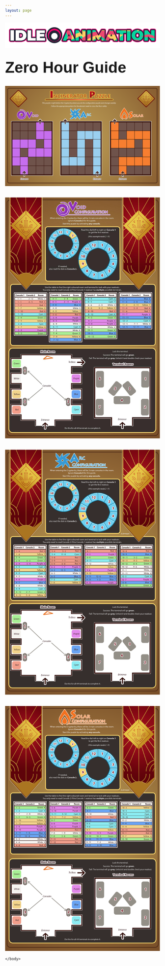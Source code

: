 ```yaml
---
layout: page
---
```


<a href="https://idleanimation.com/"><img src="/img/banner_main.png" alt="Idle Animation"></a>

<html>
    <head>
        <title>Zero Hour Guide</title>

<style>
            .my_head
            {
                font-family:    Montserrat, sans-serif;
                font-size:      50px;
                font-weight:    bold;
            }
        </style>
<style>
                  .my_body
                  {
                      font-family:    Montserrat, sans-serif;
                      font-size:      20px;
                      font-weight:    light;
                  }
        </style>
</head>

<body><br>
<div class="my_head">Zero Hour Guide</div><br>

<img src="/img/zero-hour/puzzle.png" alt="Puzzle"><br><br><br>
<img src="/img/zero-hour/void.jpg" alt="void"><br><br><br>
<img src="/img/zero-hour/arc.png" alt="arc"><br><br><br>
<img src="/img/zero-hour/solar.png" alt="solar">

    </body>
</html>